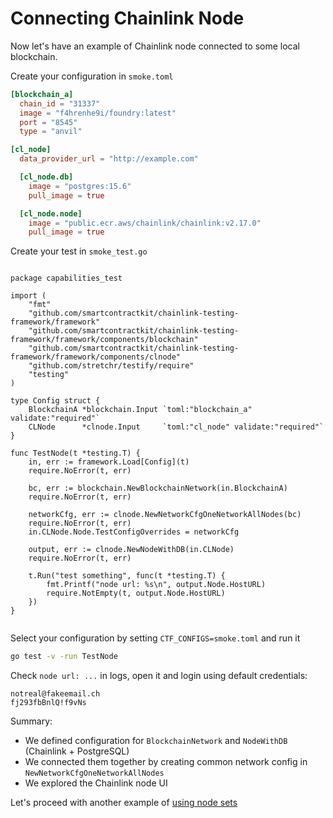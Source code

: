 # Connecting Chainlink Node

Now let's have an example of Chainlink node connected to some local blockchain.

Create your configuration in `smoke.toml`
```toml
[blockchain_a]
  chain_id = "31337"
  image = "f4hrenhe9i/foundry:latest"
  port = "8545"
  type = "anvil"

[cl_node]
  data_provider_url = "http://example.com"

  [cl_node.db]
    image = "postgres:15.6"
    pull_image = true

  [cl_node.node]
    image = "public.ecr.aws/chainlink/chainlink:v2.17.0"
    pull_image = true
```

Create your test in `smoke_test.go`
```golang

package capabilities_test

import (
	"fmt"
	"github.com/smartcontractkit/chainlink-testing-framework/framework"
	"github.com/smartcontractkit/chainlink-testing-framework/framework/components/blockchain"
	"github.com/smartcontractkit/chainlink-testing-framework/framework/components/clnode"
	"github.com/stretchr/testify/require"
	"testing"
)

type Config struct {
	BlockchainA *blockchain.Input `toml:"blockchain_a" validate:"required"`
	CLNode      *clnode.Input     `toml:"cl_node" validate:"required"`
}

func TestNode(t *testing.T) {
	in, err := framework.Load[Config](t)
	require.NoError(t, err)

	bc, err := blockchain.NewBlockchainNetwork(in.BlockchainA)
	require.NoError(t, err)

	networkCfg, err := clnode.NewNetworkCfgOneNetworkAllNodes(bc)
	require.NoError(t, err)
	in.CLNode.Node.TestConfigOverrides = networkCfg

	output, err := clnode.NewNodeWithDB(in.CLNode)
	require.NoError(t, err)

	t.Run("test something", func(t *testing.T) {
		fmt.Printf("node url: %s\n", output.Node.HostURL)
		require.NotEmpty(t, output.Node.HostURL)
	})
}


```

Select your configuration by setting `CTF_CONFIGS=smoke.toml` and run it
```bash
go test -v -run TestNode
```

Check `node url: ...` in logs, open it and login using default credentials:
```
notreal@fakeemail.ch
fj293fbBnlQ!f9vNs
```

Summary:
- We defined configuration for `BlockchainNetwork` and `NodeWithDB` (Chainlink + PostgreSQL)
- We connected them together by creating common network config in `NewNetworkCfgOneNetworkAllNodes`
- We explored the Chainlink node UI

Let's proceed with another example of [using node sets](./nodeset_environment)